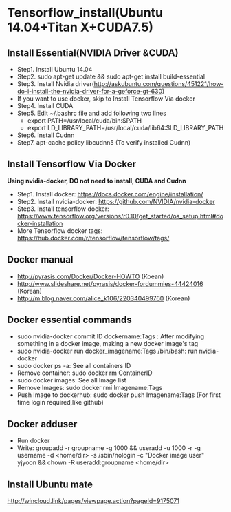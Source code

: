 # Tensorflow_install(Ubuntu 14.04+Titan X+CUDA7.5)

## Install Essential(NVIDIA Driver &CUDA)
 - Step1. Install Ubuntu 14.04
 - Step2. sudo apt-get update && sudo apt-get install build-essential
 - Step3. Install Nvidia driver(http://askubuntu.com/questions/451221/how-do-i-install-the-nvidia-driver-for-a-geforce-gt-630)
 - If you want to use docker, skip to Install Tensorflow Via docker
 - Step4. Install CUDA
 - Step5. Edit ~/.bashrc file and add following two lines
 	* export PATH=/usr/local/cuda/bin:$PATH
 	* export LD_LIBRARY_PATH=/usr/local/cuda/lib64:$LD_LIBRARY_PATH
 - Step6. Install Cudnn
 - Step7. apt-cache policy libcudnn5 (To verify installed Cudnn)
 
## Install Tensorflow Via Docker
**Using nvidia-docker, DO not need to install, CUDA  and Cudnn** 
 - Step1. Install docker: https://docs.docker.com/engine/installation/
 - Step2. Install nvidia-docker: https://github.com/NVIDIA/nvidia-docker
 - Step3. Install tensorflow docker: https://www.tensorflow.org/versions/r0.10/get_started/os_setup.html#docker-installation 
 - More Tensorflow docker tags: https://hub.docker.com/r/tensorflow/tensorflow/tags/

## Docker manual
 - http://pyrasis.com/Docker/Docker-HOWTO (Koean)
 - http://www.slideshare.net/pyrasis/docker-fordummies-44424016 (Korean)
 - http://m.blog.naver.com/alice_k106/220340499760 (Korean)
 
## Docker essential commands  
 - sudo nvidia-docker commit ID dockername:Tags : After modifying something in a docker image, making a new docker image's tag
 - sudo nvidia-docker run docker_imagename:Tags /bin/bash: run nvidia-docker
 - sudo docker ps -a: See all containers ID 
 - Remove container: sudo docker rm ContainerID
 - sudo docker images: See all Image list
 - Remove Images: sudo docker rmi Imagename:Tags
 - Push Image to dockerhub: sudo docker push Imagename:Tags (For first time login required,like github)
 
## Docker adduser 
 - Run docker 
 - Write: groupadd -r groupname -g 1000 && useradd -u 1000 -r -g username -d <home/dir> -s /sbin/nologin -c "Docker image user" yjyoon && chown -R useradd:groupname <home/dir>

## Install Ubuntu mate 
 http://wincloud.link/pages/viewpage.action?pageId=9175071
 
  
 

